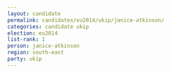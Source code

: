 ```yaml
---
layout: candidate
permalink: candidates/eu2014/ukip/janice-atkinson/
categories: candidate ukip
election: eu2014
list-rank: 1
person: janice-atkinson
region: south-east
party: ukip
---
```

